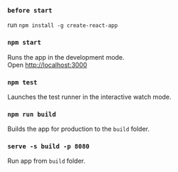 ### `before start`

run `npm install -g create-react-app`


### `npm start`

Runs the app in the development mode.<br>
Open [http://localhost:3000](http://localhost:3000)

### `npm test`

Launches the test runner in the interactive watch mode.

### `npm run build`

Builds the app for production to the `build` folder.

### `serve -s build -p 8080`

Run app from `build` folder.



